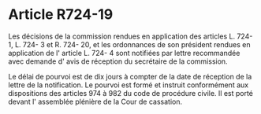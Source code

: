 # Article R724-19

Les décisions de la commission rendues en application des articles L. 724- 1, L. 724- 3 et R. 724- 20, et les ordonnances de son président rendues en application de l' article L. 724- 4 sont notifiées par lettre recommandée avec demande d' avis de réception du secrétaire de la commission.

Le délai de pourvoi est de dix jours à compter de la date de réception de la lettre de la notification. Le pourvoi est formé et instruit conformément aux dispositions des articles 974 à 982 du code de procédure civile. Il est porté devant l' assemblée plénière de la Cour de cassation.
